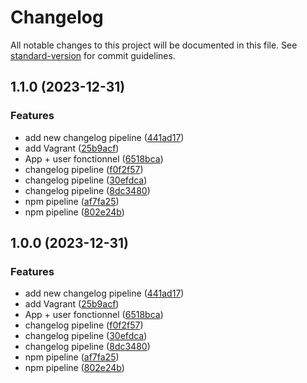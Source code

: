 # Changelog

All notable changes to this project will be documented in this file. See [standard-version](https://github.com/conventional-changelog/standard-version) for commit guidelines.

## 1.1.0 (2023-12-31)


### Features

* add new changelog pipeline ([441ad17](https://github.com/jonathan971/heyy/commit/441ad1728a4576dc24dade0adaf7ef6369f95991))
* add Vagrant ([25b9acf](https://github.com/jonathan971/heyy/commit/25b9acf8cbeaba382f3d8720a03eb65ca5a07ed9))
* App + user fonctionnel ([6518bca](https://github.com/jonathan971/heyy/commit/6518bca66456faa555ddf38b77ab12881b9eef0f))
* changelog pipeline ([f0f2f57](https://github.com/jonathan971/heyy/commit/f0f2f57dca772cfe287adb8f7c6945d2663f63a2))
* changelog pipeline ([30efdca](https://github.com/jonathan971/heyy/commit/30efdca34508adb243c1ed367bd16d87ef52fa14))
* changelog pipeline ([8dc3480](https://github.com/jonathan971/heyy/commit/8dc34809bdf38ffeadbaa74b60042a00ba944b7e))
* npm pipeline ([af7fa25](https://github.com/jonathan971/heyy/commit/af7fa256d86e3e79aa2813e81d60791b6567b36c))
* npm pipeline ([802e24b](https://github.com/jonathan971/heyy/commit/802e24b29b9244f738fab70e0fd30115eb6f99f3))

## 1.0.0 (2023-12-31)


### Features

* add new changelog pipeline ([441ad17](https://github.com/jonathan971/heyy/commit/441ad1728a4576dc24dade0adaf7ef6369f95991))
* add Vagrant ([25b9acf](https://github.com/jonathan971/heyy/commit/25b9acf8cbeaba382f3d8720a03eb65ca5a07ed9))
* App + user fonctionnel ([6518bca](https://github.com/jonathan971/heyy/commit/6518bca66456faa555ddf38b77ab12881b9eef0f))
* changelog pipeline ([f0f2f57](https://github.com/jonathan971/heyy/commit/f0f2f57dca772cfe287adb8f7c6945d2663f63a2))
* changelog pipeline ([30efdca](https://github.com/jonathan971/heyy/commit/30efdca34508adb243c1ed367bd16d87ef52fa14))
* changelog pipeline ([8dc3480](https://github.com/jonathan971/heyy/commit/8dc34809bdf38ffeadbaa74b60042a00ba944b7e))
* npm pipeline ([af7fa25](https://github.com/jonathan971/heyy/commit/af7fa256d86e3e79aa2813e81d60791b6567b36c))
* npm pipeline ([802e24b](https://github.com/jonathan971/heyy/commit/802e24b29b9244f738fab70e0fd30115eb6f99f3))
